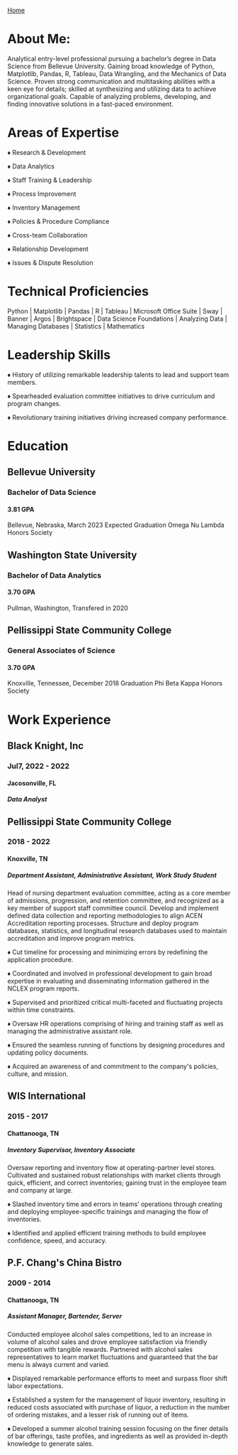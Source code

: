 [Home](https://llmechling.github.io/lara_mechling.github.io/)

# About Me: 
Analytical entry-level professional pursuing a bachelor’s degree in Data Science from Bellevue University. Gaining broad knowledge of Python, Matplotlib, Pandas, R, Tableau, Data Wrangling, and the Mechanics of Data Science. Proven strong communication and multitasking abilities with a keen eye for details; skilled at synthesizing and utilizing data to achieve organizational goals. Capable of analyzing problems, developing, and finding innovative solutions in a fast-paced environment.

# Areas of Expertise
♦	Research & Development

♦	Data Analytics

♦	Staff Training & Leadership

♦	Process Improvement

♦	Inventory Management

♦	Policies & Procedure Compliance 

♦	Cross-team Collaboration

♦	Relationship Development

♦	Issues & Dispute Resolution

# Technical Proficiencies
Python | Matplotlib | Pandas | R | Tableau | Microsoft Office Suite | Sway | Banner | Argos | Brightspace | Data Science Foundations | Analyzing Data | Managing Databases | Statistics | Mathematics

# Leadership Skills
♦	History of utilizing remarkable leadership talents to lead and support team members.

♦	Spearheaded evaluation committee initiatives to drive curriculum and program changes.

♦	Revolutionary training initiatives driving increased company performance.

# Education

## Bellevue University
### Bachelor of Data Science
#### 3.81 GPA
Bellevue, Nebraska, March 2023 Expected Graduation
Omega Nu Lambda Honors Society

## Washington State University
### Bachelor of Data Analytics
#### 3.70 GPA
Pullman, Washington, Transfered in 2020

## Pellissippi State Community College
### General Associates of Science
#### 3.70 GPA
Knoxville, Tennessee, December 2018 Graduation
Phi Beta Kappa Honors Society

# Work Experience

## Black Knight, Inc
### Jul7, 2022 - 2022
#### Jacosonville, FL
##### Data Analyst

## Pellissippi State Community College
### 2018 - 2022
#### Knoxville, TN
##### Department Assistant, Administrative Assistant, Work Study Student

Head of nursing department evaluation committee, acting as a core member of admissions, progression, and retention committee, and recognized as a key member of support staff committee council. Develop and implement defined data collection and reporting methodologies to align ACEN Accreditation reporting processes. Structure and deploy program databases, statistics, and longitudinal research databases used to maintain accreditation and improve program metrics.

♦	Cut timeline for processing and minimizing errors by redefining the application procedure.

♦	Coordinated and involved in professional development to gain broad expertise in evaluating and disseminating information gathered in the NCLEX program reports.

♦	Supervised and prioritized critical multi-faceted and fluctuating projects within time constraints.

♦	Oversaw HR operations comprising of hiring and training staff as well as managing the administrative assistant role.

♦	Ensured the seamless running of functions by designing procedures and updating policy documents.

♦	Acquired an awareness of and commitment to the company's policies, culture, and mission.

## WIS International
### 2015 - 2017
#### Chattanooga, TN
##### Inventory Supervisor, Inventory Associate

Oversaw reporting and inventory flow at operating-partner level stores. Cultivated and sustained robust relationships with market clients through quick, efficient, and correct inventories; gaining trust in the employee team and company at large.

♦	Slashed inventory time and errors in teams’ operations through creating and deploying employee-specific trainings and managing the flow of inventories.

♦	Identified and applied efficient training methods to build employee confidence, speed, and accuracy.

## P.F. Chang's China Bistro
### 2009 - 2014
#### Chattanooga, TN
##### Assistant Manager, Bartender, Server

Conducted employee alcohol sales competitions, led to an increase in volume of alcohol sales and drove employee satisfaction via friendly competition with tangible rewards. Partnered with alcohol sales representatives to learn market fluctuations and guaranteed that the bar menu is always current and varied.

♦	Displayed remarkable performance efforts to meet and surpass floor shift labor expectations.

♦	Established a system for the management of liquor inventory, resulting in reduced costs associated with purchase of liquor, a reduction in the number of ordering mistakes, and a lesser risk of running out of items.

♦	Developed a summer alcohol training session focusing on the finer details of bar offerings, taste profiles, and ingredients as well as provided in-depth knowledge to generate sales.
